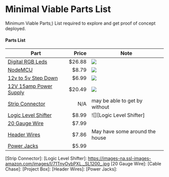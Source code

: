 # Minimal Viable Parts List
Minimum Viable Parts;) List required to explore and get proof of concept deployed.

#### Parts List
|Part |Price|Note|
| --- | ---: | --- |
| [Digital RGB Leds](http://geni.us/8mBml) | $26.88 | ![][Digital RGB Leds] |
| [NodeMCU](http://geni.us/4pVoT) | $8.79 | ![][NodeMCU] |
| [12v to 5v Step Down](http://geni.us/PghhV9) | $6.99 | ![][Step Down] |
| [12V 15amp Power Supply](http://geni.us/8rKC) | $20.49 | ![][Power Supply] |
| [Strip Connector](http://geni.us/OL7tHv) | N/A |may be able to get by without|
| [Logic Level Shifter](http://geni.us/4hJAyy) | $8.99 | ![][Logic Level Shifter] |
| [20 Gauge Wire](http://geni.us/2MBYAXF) | $7.99 ||
| [Header Wires](http://geni.us/GniKAX) | $7.86 |May have some around the house|
| [Power Jacks](http://geni.us/7Ywdut) | $5.99 ||


[Digital RGB Leds]: https://images-na.ssl-images-amazon.com/images/I/71ysGd1a74L._SL1100_.jpg
[NodeMCU]: https://images-na.ssl-images-amazon.com/images/I/71efjnKymHL._SL1035_.jpg
[Step Down]:https://images-na.ssl-images-amazon.com/images/I/41AwY4nj4BL.jpg
[Power Supply]: https://images-na.ssl-images-amazon.com/images/I/61JE0-v0fkL._SL1129_.jpg
[Strip Connector]:
[Logic Level Shifter]: https://images-na.ssl-images-amazon.com/images/I/71TnyOybPXL._SL1200_.jpg
[20 Gauge Wire]:
[Cable Chase]:
[Project Box]:
[Header Wires]: 
[Power Jacks]:
